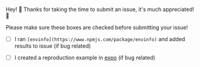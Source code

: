 Hey! :wave: Thanks for taking the time to submit an issue, it's much appreciated! :raised_hands:

Please make sure these boxes are checked before submitting your issue!

- [ ] I ran `[envinfo](https://www.npmjs.com/package/envinfo)` and added results to issue (if bug related)
- [ ] I created a reproduction example in [expo](https://snack.expo.io) (if bug related)

